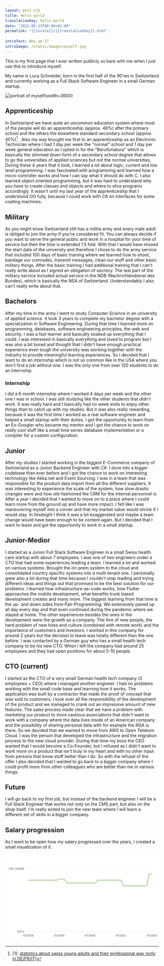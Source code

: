 ```yaml
---
layout: post.njk
title: Hello world
translationKey: hello-world
date: "2022-05-13T08:00+02:00"
permalink: "{{locale}}/{{translationKey}}.html"

introText: Who am I?
introImage: /static/images/myself.jpg
---
```


This is my first page that I ever written publicly so bare with me when I just use this to introduce myself.

My name is Luca Schneider, born in the first half of the 90'ies in Switzerland and currently working as a Full Stack Software Engineer in a small German startup.

![portrait of myself](/static/images/myself.jpg){width=3600}

## Apprenticeship

In Switzerland we have quite an uncommon education system where most of the people will do an apprenticeship (approx. 48%) after the primary school and the others the elsewhere standard secondary school (approx. 40%)[^1] . Also my way brought me first to an apprenticeship as an Electronic Technician where I had 1 day per week the "normal" school and 1 day per week general education as I opted in for the "Berufsmatura" which is basically the slimmed down form of a secondary school degree that allows to go the universities of applied sciences but not the normal universities. During these 4 years that it took, I learned a lot about logic, current and low level programming. I was fascinated with programming and learned how a micro controller works and how I can say what it should do with C. I also learned object oriented programming, but it was hard to understand why you have to create classes and objects and where to slice programs accordingly. It wasn't until my last year of the apprenticeship that I understood OO fully, because I could work with C# on interfaces for some coating machines.

## Military

As you might know Switzerland still has a militia army and every male adult is obliged to join the army if you're considered fit. You can always decide if you want to serve the general public and work in a hospital for your time of service but then the time is extended 1.5 fold. With that I would have missed the start date of the university and therefore I chose to do the army service that included 100 days of basic training where we learned how to shoot, bandage our comrades, transmit messages, clean our stuff and other basic military things. After the basic training I had additional training that I can't really write about as I signed an obligation of secrecy. The last part of the military service included actual service in the NDB (Nachrichtendienst des Bundes), which is basically the NSA of Switzerland. Understandably I also can't really write about that.

## Bachelors

After my time in the army I went to study Computer Science in an university of applied science. It took 3 years to complete my bachelor degree with a specialization in Software Engineering. During that time I learned more on programming, databases, software engineering principles, the web and security. I was a fast learner and basically soaked up everything that I could. I was interested in basically everything and loved to program but I was also a bit bored and thought that I didn't have enough practical experience even tough the university was working together with the industry to provide meaningful learning experiences. So I decided that I want to do an internship which is not so common like in the USA where you don't find a job without one. I was the only one from over 120 students to do an internship.

### Internship

I did a 6 month internship where I worked 4 days per week and the other one I was in school. I was still studying like the other students that didn't work. It was really hard and I basically had no week ends to enjoy other things than to catch up with my studies. But it was also really rewarding, because it was the first time I worked as a real software engineer and helped a small startup with their duties. I got the opportunity to learn from an Ex-Googler who became my mentor and I got the chance to work on really cool stuff like a small time series database implementation or a compiler for a custom configuration.

## Junior

After my studies I started working in the biggest E-Commerce company of Switzerland as a Junior Backend Engineer with C#. I dove into a bigger codebase than ever before and I got the chance to work on interesting technology like Akka.net and Event Sourcing. I was in a team that was responsible for the product data import from all the different suppliers. It was interesting to experience the scale of the system, how slow drastic changes were and how old-fashioned the CRM for the internal personnel is. After a year I decided that I wanted to move on to a place where I could learn more from the ground up and have more impact. I felt like I was maneuvering myself into a corner and that my market value would shrink if I would stay. In hindsight I think it was a bit exaggerated and maybe a team change would have been enough to be content again. But I decided that I want to leave and got the opportunity to work in a small startup.

## Junior-Medior

I started as a Junior Full Stack Software Engineer in a small Swiss health care startup with about 7 employees. I was one of two engineers under a CTO that had some experiences leading a team. I learned a lot and worked on various systems. Brought the on-prem system to the cloud and consolidated country specific systems into a multi tenant one. I personally grew also a lot during that time because I couldn't stop reading and trying different ideas and things out that promised to be the best solution for our problems. I learned how infrastructure-as-code works, how Flutter approaches the mobile development, what benefits trunk based development creates and many more. The biggest learning from that time is the up- and down sides from Pair-Programming. We extensively paired up all day every day and that even continued during the pandemic where we stayed at home. The other experiences besides the ones in the development were the growth as a company. The hire of new people, the hard problem of new hires and culture (combined with remote work) and the importance of customers and investors. I worked in this company for around 2 years but the decision to leave was totally different than the one before. I was contacted by a German guy who has a small health tech company to be his new CTO. When I left the company had around 25 employees and they had open positions for about 5-10 people.

## CTO (current)

I started as the CTO of a very small German health tech company (2 employees + CEO) where I managed another engineer. I had no problems working with the small code base and learning how it works. The application was built by a contractor that made the proof of concept that was sold to customers. I took over all the responsibility of the development of the product and we managed to crank out an impressive amount of new features. The sales process made clear that we have a problem with marketing our product to more cautious associations that didn't want to work with a company where the data lives inside of an American company and the possibility of sharing personal data with for example the NSA is there. So we decided that we wanted to move from AWS to Open Telekom Cloud. I was the person that developed the infrastructure and the migration process to the new cloud provider. During that time my boss the CEO wanted that I would become a Co-Founder, but I refused as I didn't want to work more on a product that isn't truly in my heart and with no other input from persons that know stuff better than I do. So with the refusal of the offer I also decided that I wanted to go back to a bigger company where I could profit more from other colleagues who are better than me in various things.

## Future

I will go back to my first job, but instead of the backend engineer I will be a Full Stack Engineer that works not only on the CMS part, but also on the shop itself. I'm really exited to join the new team where I will learn a different set of skills in a bigger company.

## Salary progression

As I want to be open how my salary progressed over the years, I created a small visualization of it.

![salary progression](/static/images/salary-progression.png)

[^1]: [1]: [statistics about swiss young adults and their professional way (only in DE/FR/IT)](https://www.sbfi.admin.ch/sbfi/de/home/bildung/berufliche-grundbildung/nahtstellenbarometer.html)
